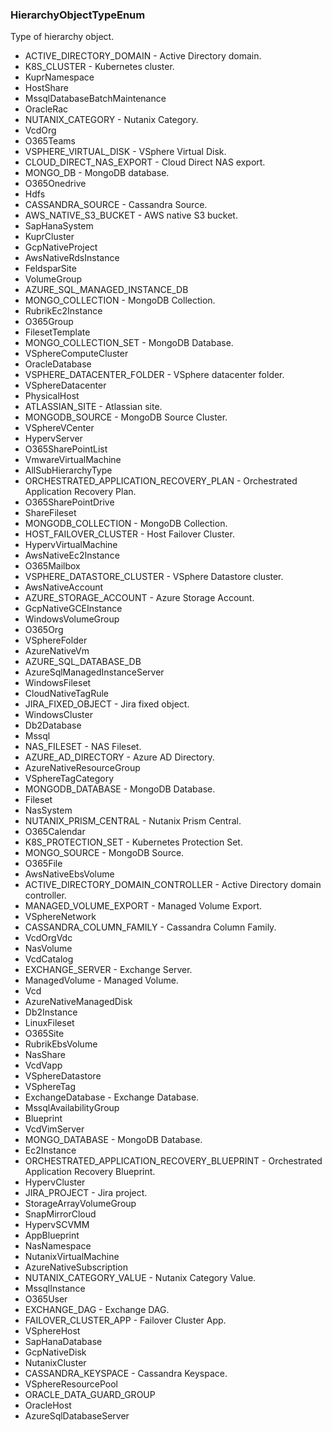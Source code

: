 ### HierarchyObjectTypeEnum
Type of hierarchy object.

- ACTIVE_DIRECTORY_DOMAIN - Active Directory domain.
- K8S_CLUSTER - Kubernetes cluster.
- KuprNamespace
- HostShare
- MssqlDatabaseBatchMaintenance
- OracleRac
- NUTANIX_CATEGORY - Nutanix Category.
- VcdOrg
- O365Teams
- VSPHERE_VIRTUAL_DISK - VSphere Virtual Disk.
- CLOUD_DIRECT_NAS_EXPORT - Cloud Direct NAS export.
- MONGO_DB - MongoDB database.
- O365Onedrive
- Hdfs
- CASSANDRA_SOURCE - Cassandra Source.
- AWS_NATIVE_S3_BUCKET - AWS native S3 bucket.
- SapHanaSystem
- KuprCluster
- GcpNativeProject
- AwsNativeRdsInstance
- FeldsparSite
- VolumeGroup
- AZURE_SQL_MANAGED_INSTANCE_DB
- MONGO_COLLECTION - MongoDB Collection.
- RubrikEc2Instance
- O365Group
- FilesetTemplate
- MONGO_COLLECTION_SET - MongoDB Database.
- VSphereComputeCluster
- OracleDatabase
- VSPHERE_DATACENTER_FOLDER - VSphere datacenter folder.
- VSphereDatacenter
- PhysicalHost
- ATLASSIAN_SITE - Atlassian site.
- MONGODB_SOURCE - MongoDB Source Cluster.
- VSphereVCenter
- HypervServer
- O365SharePointList
- VmwareVirtualMachine
- AllSubHierarchyType
- ORCHESTRATED_APPLICATION_RECOVERY_PLAN - Orchestrated Application Recovery Plan.
- O365SharePointDrive
- ShareFileset
- MONGODB_COLLECTION - MongoDB Collection.
- HOST_FAILOVER_CLUSTER - Host Failover Cluster.
- HypervVirtualMachine
- AwsNativeEc2Instance
- O365Mailbox
- VSPHERE_DATASTORE_CLUSTER - VSphere Datastore cluster.
- AwsNativeAccount
- AZURE_STORAGE_ACCOUNT - Azure Storage Account.
- GcpNativeGCEInstance
- WindowsVolumeGroup
- O365Org
- VSphereFolder
- AzureNativeVm
- AZURE_SQL_DATABASE_DB
- AzureSqlManagedInstanceServer
- WindowsFileset
- CloudNativeTagRule
- JIRA_FIXED_OBJECT - Jira fixed object.
- WindowsCluster
- Db2Database
- Mssql
- NAS_FILESET - NAS Fileset.
- AZURE_AD_DIRECTORY - Azure AD Directory.
- AzureNativeResourceGroup
- VSphereTagCategory
- MONGODB_DATABASE - MongoDB Database.
- Fileset
- NasSystem
- NUTANIX_PRISM_CENTRAL - Nutanix Prism Central.
- O365Calendar
- K8S_PROTECTION_SET - Kubernetes Protection Set.
- MONGO_SOURCE - MongoDB Source.
- O365File
- AwsNativeEbsVolume
- ACTIVE_DIRECTORY_DOMAIN_CONTROLLER - Active Directory domain controller.
- MANAGED_VOLUME_EXPORT - Managed Volume Export.
- VSphereNetwork
- CASSANDRA_COLUMN_FAMILY - Cassandra Column Family.
- VcdOrgVdc
- NasVolume
- VcdCatalog
- EXCHANGE_SERVER - Exchange Server.
- ManagedVolume - Managed Volume.
- Vcd
- AzureNativeManagedDisk
- Db2Instance
- LinuxFileset
- O365Site
- RubrikEbsVolume
- NasShare
- VcdVapp
- VSphereDatastore
- VSphereTag
- ExchangeDatabase - Exchange Database.
- MssqlAvailabilityGroup
- Blueprint
- VcdVimServer
- MONGO_DATABASE - MongoDB Database.
- Ec2Instance
- ORCHESTRATED_APPLICATION_RECOVERY_BLUEPRINT - Orchestrated Application Recovery Blueprint.
- HypervCluster
- JIRA_PROJECT - Jira project.
- StorageArrayVolumeGroup
- SnapMirrorCloud
- HypervSCVMM
- AppBlueprint
- NasNamespace
- NutanixVirtualMachine
- AzureNativeSubscription
- NUTANIX_CATEGORY_VALUE - Nutanix Category Value.
- MssqlInstance
- O365User
- EXCHANGE_DAG - Exchange DAG.
- FAILOVER_CLUSTER_APP - Failover Cluster App.
- VSphereHost
- SapHanaDatabase
- GcpNativeDisk
- NutanixCluster
- CASSANDRA_KEYSPACE - Cassandra Keyspace.
- VSphereResourcePool
- ORACLE_DATA_GUARD_GROUP
- OracleHost
- AzureSqlDatabaseServer
